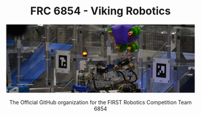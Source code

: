 <p align="center">
    <h1 align="center">FRC 6854 - Viking Robotics</h1>
</p>

![Our 2023 Robot](/PROFILE/picture.png "Freebird")


<p align="center">
    The Official GitHub organization for the FIRST Robotics Competition Team 6854
</p>